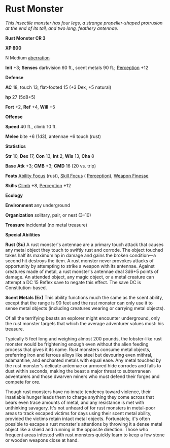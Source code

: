 # Rust Monster

_This insectile monster has four legs, a strange propeller-shaped protrusion at the end of its tail, and two long, feathery antennae._

**Rust Monster CR 3**

**XP 800**

N Medium [aberration](creatureTypes.html#_aberration)

**Init** +3; **Senses** darkvision 60 ft., scent metals 90 ft.; [Perception](../skills/perception.html#_perception) +12

**Defense**

**AC** 18, touch 13, flat-footed 15 (+3 Dex, +5 natural)

**hp** 27 (5d8+5)

**Fort** +2, **Ref** +4, **Will** +5

**Offense**

**Speed** 40 ft., climb 10 ft.

**Melee** bite +6 (1d3), antennae +6 touch (rust)

**Statistics**

**Str** 10, **Dex** 17, **Con** 13, **Int** 2, **Wis** 13, **Cha** 8

**Base**  **Atk** +3; **CMB** +3; **CMD** 16 (20 vs. trip)

**Feats** [Ability Focus](monsterFeats.html#_ability-focus) (rust), [Skill Focus](../feats.html#_skill-focus) ( [Perception](../skills/perception.html#_perception)), [Weapon Finesse](../feats.html#_weapon-finesse)

**Skills** [Climb](../skills/climb.html#_climb) +8, [Perception](../skills/perception.html#_perception) +12

**Ecology**

**Environment** any underground

**Organization** solitary, pair, or nest (3–10)

**Treasure** incidental (no metal treasure)

**Special Abilities**

**Rust (Su)** A rust monster's antennae are a primary touch attack that causes any metal object they touch to swiftly rust and corrode. The object touched takes half its maximum hp in damage and gains the broken condition—a second hit destroys the item. A rust monster never provokes attacks of opportunity by attempting to strike a weapon with its antennae. Against creatures made of metal, a rust monster's antennae deal 3d6+5 points of damage. An attended object, any magic object, or a metal creature can attempt a DC 15 Reflex save to negate this effect. The save DC is Constitution-based.

**Scent Metals (Ex)** This ability functions much the same as the scent ability, except that the range is 90 feet and the rust monster can only use it to sense metal objects (including creatures wearing or carrying metal objects).

Of all the terrifying beasts an explorer might encounter underground, only the rust monster targets that which the average adventurer values most: his treasure.

Typically 5 feet long and weighing almost 200 pounds, the lobster-like rust monster would be frightening enough even without the alien feeding process that gives it its name. Rust monsters consume metal objects, preferring iron and ferrous alloys like steel but devouring even mithral, adamantine, and enchanted metals with equal ease. Any metal touched by the rust monster's delicate antennae or armored hide corrodes and falls to dust within seconds, making the beast a major threat to subterranean adventurers and those dwarven miners who must defend their forges and compete for ore.

Though rust monsters have no innate tendency toward violence, their insatiable hunger leads them to charge anything they come across that bears even trace amounts of metal, and any resistance is met with unthinking savagery. It's not unheard of for rust monsters in metal-poor areas to track escaped victims for days using their scent metal ability, provided the victims retain intact metal objects. Fortunately, it's often possible to escape a rust monster's attentions by throwing it a dense metal object like a shield and running in the opposite direction. Those who frequent areas infested with rust monsters quickly learn to keep a few stone or wooden weapons close at hand.

